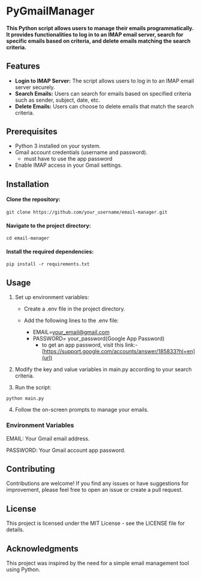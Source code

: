 # PyGmailManager
#### This Python script allows users to manage their emails programmatically. It provides functionalities to log in to an IMAP email server, search for specific emails based on criteria, and delete emails matching the search criteria.

## Features
- **Login to IMAP Server:** The script allows users to log in to an IMAP email server securely.
- **Search Emails:** Users can search for emails based on specified criteria such as sender, subject, date, etc.
- **Delete Emails:** Users can choose to delete emails that match the search criteria.

## Prerequisites
- Python 3 installed on your system.
- Gmail account credentials (username and password).
  - must have to use the app password 
- Enable IMAP access in your Gmail settings.


## Installation
#### Clone the repository:

`git clone https://github.com/your_username/email-manager.git`

#### Navigate to the project directory:

`cd email-manager`
#### Install the required dependencies:

`pip install -r requirements.txt`

## Usage
1. Set up environment variables:

    - Create a .env file in the project directory.
    
    - Add the following lines to the .env file:
  
      - EMAIL=your_email@gmail.com
      - PASSWORD= your_password(Google App Password)
        - to get an app password, visit this link:-  [https://support.google.com/accounts/answer/185833?hl=en](url)
   
2. Modify the key and value variables in main.py according to your search criteria.

3. Run the script:

`python main.py`

4. Follow the on-screen prompts to manage your emails.

### Environment Variables

EMAIL: Your Gmail email address.

PASSWORD: Your Gmail account app password.

## Contributing
Contributions are welcome! If you find any issues or have suggestions for improvement, please feel free to open an issue or create a pull request.

## License
This project is licensed under the MIT License - see the LICENSE file for details.

## Acknowledgments
This project was inspired by the need for a simple email management tool using Python.
